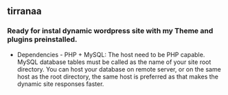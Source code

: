 ## tirranaa
### Ready for instal dynamic wordpress site with my Theme and plugins preinstalled.
- Dependencies - PHP + MySQL: The host need to be PHP capable. 
MySQL database tables must be called as the name of your site root directory. 
You can host your database on remote server, or on the same host as the root directory, the same host is preferred as that makes the dynamic site responses faster.
